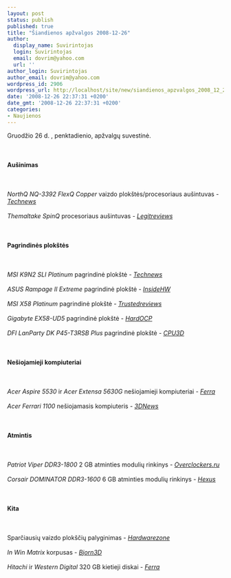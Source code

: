 ```yaml
---
layout: post
status: publish
published: true
title: "Šiandienos apžvalgos 2008-12-26"
author:
  display_name: Suvirintojas
  login: Suvirintojas
  email: dovrim@yahoo.com
  url: ''
author_login: Suvirintojas
author_email: dovrim@yahoo.com
wordpress_id: 2906
wordpress_url: http://localhost/site/new/siandienos_apzvalgos_2008_12_26/
date: '2008-12-26 22:37:31 +0200'
date_gmt: '2008-12-26 22:37:31 +0200'
categories:
- Naujienos
---
```

<p>Gruodžio 26 d. , penktadienio, apžvalgų suvestinė.<br />
<br><br />
<br><b>Aušinimas</b><br />
<br><br />
<br><i>NorthQ NQ-3392 FlexQ Copper</i> vaizdo plokštės/procesoriaus aušintuvas - <i><a class="ns" href="http://technews.lt/?id=Kas&amp;Id=2888">Technews</a></i><br />
<br><i>Themaltake SpinQ</i> procesoriaus aušintuvas - <i><a class="ns" href="http://legitreviews.com/article/857/1/">Legitreviews</a></i><br />
<br><br />
<br><b>Pagrindinės plokštės</b><br />
<br><br />
<br><i>MSI K9N2 SLI Platinum</i> pagrindinė plokštė - <i><a class="ns" href="http://technews.lt/?id=Kas&amp;Id=2893">Technews</a></i><br />
<br><i>ASUS Rampage II Extreme</i> pagrindinė plokštė - <i><a class="ns" href="http://www.insidehw.com/Reviews/Motherboards/ASUS-Rampage-II-Extreme.html">InsideHW</a></i><br />
<br><i>MSI X58 Platinum</i> pagrindinė plokštė - <i><a class="ns" href="http://www.trustedreviews.com/motherboards/review/2008/12/26/MSI-X58-Platinum/p1">Trustedreviews</a></i><br />
<br><i>Gigabyte EX58-UD5</i> pagrindinė plokštė - <i><a class="ns" href="http://enthusiast.hardocp.com/article.html?art=MTYwMCwxLCxoZW50aHVzaWFzdA==">HardOCP</a></i><br />
<br><i>DFI LanParty DK P45-T3RSB Plus</i> pagrindinė plokštė - <i><a class="ns" href="http://www.cpu3d.com/review/6862-1/dfi-lanparty-dk-p45-t3rsb-plus-motherboard/introduction.html">CPU3D</a></i><br />
<br><br />
<br><b>Nešiojamieji kompiuteriai</b><br />
<br><br />
<br><i>Acer Aspire 5530</i> ir <i>Acer Extensa 5630G</i> nešiojamieji kompiuteriai - <i><a class="ns" href="http://www.ferra.ru/online/mobilis/83414/">Ferra</a></i><br />
<br><i>Acer Ferrari 1100</i> nešiojamasis kompiuteris - <i><a class="ns" href="http://www.3dnews.ru/mobile/acer_ferrari_1100/">3DNews</a></i><br />
<br><br />
<br><b>Atmintis</b><br />
<br><br />
<br><i>Patriot Viper DDR3-1800</i> 2 GB atminties modulių rinkinys - <i><a class="ns" href="http://overclockers.ru/lab/31482.shtml">Overclockers.ru</a></i><br />
<br><i>Corsair DOMINATOR DDR3-1600</i> 6 GB atminties modulių rinkinys - <i><a class="ns" href="http://www.hexus.net/content/item.php?item=16686">Hexus</a></i><br />
<br><br />
<br><b>Kita</b><br />
<br><br />
<br>Sparčiausių vaizdo plokščių palyginimas - <i><a class="ns" href="http://www.hardwarezone.com/articles/view.php?cid=3&amp;id=2610">Hardwarezone</a></i><br />
<br><i>In Win Matrix</i> korpusas - <i><a class="ns" href="http://bjorn3d.com/read.php?cID=1443">Bjorn3D</a></i><br />
<br><i>Hitachi</i> ir <i>Western Digital</i> 320 GB kietieji diskai - <i><a class="ns" href="http://www.ferra.ru/online/storage/83428/">Ferra</a></i><br />
<br><br />
<br><br />
<br></p>
